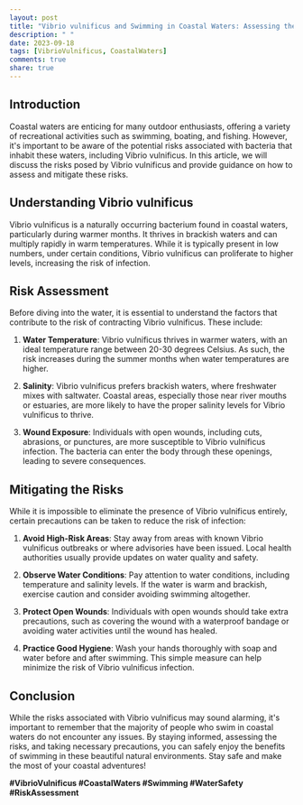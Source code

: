 ```yaml
---
layout: post
title: "Vibrio vulnificus and Swimming in Coastal Waters: Assessing the Risks"
description: " "
date: 2023-09-18
tags: [VibrioVulnificus, CoastalWaters]
comments: true
share: true
---
```


## Introduction

Coastal waters are enticing for many outdoor enthusiasts, offering a variety of recreational activities such as swimming, boating, and fishing. However, it's important to be aware of the potential risks associated with bacteria that inhabit these waters, including Vibrio vulnificus. In this article, we will discuss the risks posed by Vibrio vulnificus and provide guidance on how to assess and mitigate these risks.

## Understanding Vibrio vulnificus

Vibrio vulnificus is a naturally occurring bacterium found in coastal waters, particularly during warmer months. It thrives in brackish waters and can multiply rapidly in warm temperatures. While it is typically present in low numbers, under certain conditions, Vibrio vulnificus can proliferate to higher levels, increasing the risk of infection.

## Risk Assessment

Before diving into the water, it is essential to understand the factors that contribute to the risk of contracting Vibrio vulnificus. These include:

1. **Water Temperature**: Vibrio vulnificus thrives in warmer waters, with an ideal temperature range between 20-30 degrees Celsius. As such, the risk increases during the summer months when water temperatures are higher.

2. **Salinity**: Vibrio vulnificus prefers brackish waters, where freshwater mixes with saltwater. Coastal areas, especially those near river mouths or estuaries, are more likely to have the proper salinity levels for Vibrio vulnificus to thrive.

3. **Wound Exposure**: Individuals with open wounds, including cuts, abrasions, or punctures, are more susceptible to Vibrio vulnificus infection. The bacteria can enter the body through these openings, leading to severe consequences.

## Mitigating the Risks

While it is impossible to eliminate the presence of Vibrio vulnificus entirely, certain precautions can be taken to reduce the risk of infection:

1. **Avoid High-Risk Areas**: Stay away from areas with known Vibrio vulnificus outbreaks or where advisories have been issued. Local health authorities usually provide updates on water quality and safety.

2. **Observe Water Conditions**: Pay attention to water conditions, including temperature and salinity levels. If the water is warm and brackish, exercise caution and consider avoiding swimming altogether.

3. **Protect Open Wounds**: Individuals with open wounds should take extra precautions, such as covering the wound with a waterproof bandage or avoiding water activities until the wound has healed.

4. **Practice Good Hygiene**: Wash your hands thoroughly with soap and water before and after swimming. This simple measure can help minimize the risk of Vibrio vulnificus infection.

## Conclusion

While the risks associated with Vibrio vulnificus may sound alarming, it's important to remember that the majority of people who swim in coastal waters do not encounter any issues. By staying informed, assessing the risks, and taking necessary precautions, you can safely enjoy the benefits of swimming in these beautiful natural environments. Stay safe and make the most of your coastal adventures!

**#VibrioVulnificus #CoastalWaters #Swimming #WaterSafety #RiskAssessment**